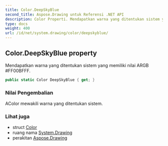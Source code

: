 ```yaml
---
title: Color.DeepSkyBlue
second_title: Aspose.Drawing untuk Referensi .NET API
description: Color Properti. Mendapatkan warna yang ditentukan sistem yang memiliki nilai ARGB FF00BFFF.
type: docs
weight: 400
url: /id/net/system.drawing/color/deepskyblue/
---
```

## Color.DeepSkyBlue property

Mendapatkan warna yang ditentukan sistem yang memiliki nilai ARGB #FF00BFFF.

```csharp
public static Color DeepSkyBlue { get; }
```

### Nilai Pengembalian

AColor mewakili warna yang ditentukan sistem.

### Lihat juga

* struct [Color](../)
* ruang nama [System.Drawing](../../color/)
* perakitan [Aspose.Drawing](../../../)


